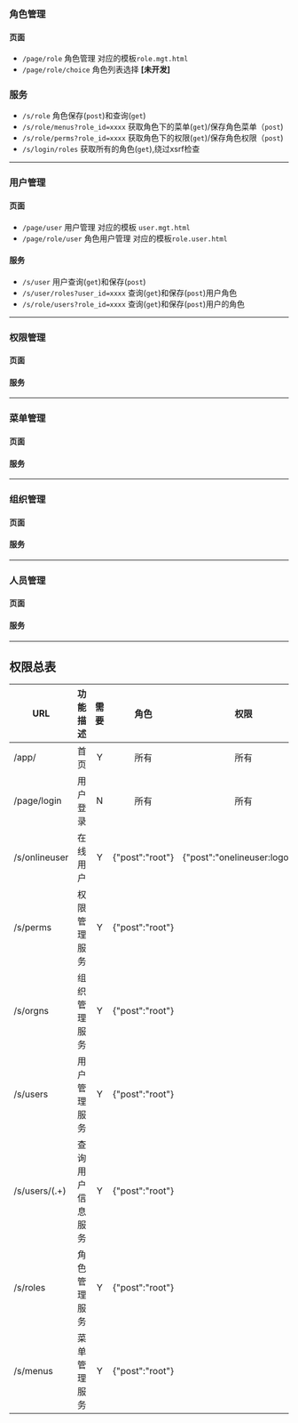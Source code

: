 ### 角色管理
#### 页面
* `/page/role`        角色管理  对应的模板`role.mgt.html`
* `/page/role/choice`  角色列表选择  **[未开发]**

### 服务
* `/s/role`  角色保存(`post`)和查询(`get`)
* `/s/role/menus?role_id=xxxx` 获取角色下的菜单(`get`)/保存角色菜单（`post`)
* `/s/role/perms?role_id=xxxx` 获取角色下的权限(`get`)/保存角色权限（`post`)
* `/s/login/roles` 获取所有的角色(`get`),绕过xsrf检查

---

### 用户管理
#### 页面
* `/page/user` 用户管理 对应的模板 `user.mgt.html`
* `/page/role/user` 角色用户管理 对应的模板`role.user.html`
#### 服务
* `/s/user` 用户查询(`get`)和保存(`post`)
* `/s/user/roles?user_id=xxxx` 查询(`get`)和保存(`post`)用户角色  
* `/s/role/users?role_id=xxxx` 查询(`get`)和保存(`post`)用户的角色

---

### 权限管理
#### 页面
#### 服务

---

### 菜单管理
#### 页面
#### 服务

---

### 组织管理
#### 页面
#### 服务

---

### 人员管理
#### 页面
#### 服务

---
## 权限总表
| URL        | 功能描述           |     需要   |  角色     |      权限    |
| ------------- |-------------:| :-----:|:---------------:|:----:|  
| /app/      | 首页 |Y |所有 |所有   |
| /page/login      | 用户登录|N      |  所有 | 所有  |
| /s/onlineuser | 在线用户|Y      |    {"post":"root"} |{"post":"onelineuser:logout"}   |
| /s/perms | 权限管理服务|Y      |    {"post":"root"} |    |
| /s/orgns | 组织管理服务|Y      |    {"post":"root"} |    |
| /s/users | 用户管理服务|Y      |    {"post":"root"} |    |
| /s/users/(.+) | 查询用户信息服务|Y      |    {"post":"root"} |    |
| /s/roles | 角色管理服务|Y      |    {"post":"root"} |   |
| /s/menus | 菜单管理服务|Y      |    {"post":"root"} |    |

